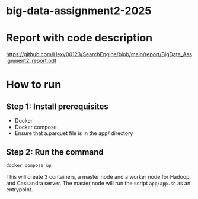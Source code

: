 # big-data-assignment2-2025

# Report with code description
https://github.com/Hexy00123/SearchEngine/blob/main/report/BigData_Assignment2_report.pdf

# How to run
## Step 1: Install prerequisites
- Docker
- Docker compose
- Ensure that a.parquet file is in the app/ directory
## Step 2: Run the command
```bash
docker compose up 
```
This will create 3 containers, a master node and a worker node for Hadoop, and Cassandra server. The master node will run the script `app/app.sh` as an entrypoint.
